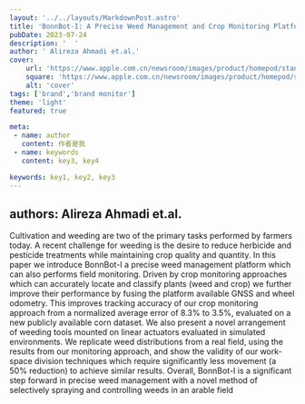 ---layout: '../../layouts/MarkdownPost.astro'title: 'BonnBot-I: A Precise Weed Management and Crop Monitoring Platform'pubDate: 2023-07-24description: '  'author: ' Alireza Ahmadi et.al.'cover:    url: 'https://www.apple.com.cn/newsroom/images/product/homepod/standard/Apple-HomePod-hero-230118_big.jpg.large_2x.jpg'    square: 'https://www.apple.com.cn/newsroom/images/product/homepod/standard/Apple-HomePod-hero-230118_big.jpg.large_2x.jpg'    alt: 'cover'tags: ['brand','brand monitor'] theme: 'light'featured: truemeta: - name: author   content: 作者是我 - name: keywords   content: key3, key4keywords: key1, key2, key3---## authors:  Alireza Ahmadi et.al. Cultivation and weeding are two of the primary tasks performed by farmers today. A recent challenge for weeding is the desire to reduce herbicide and pesticide treatments while maintaining crop quality and quantity. In this paper we introduce BonnBot-I a precise weed management platform which can also performs field monitoring. Driven by crop monitoring approaches which can accurately locate and classify plants (weed and crop) we further improve their performance by fusing the platform available GNSS and wheel odometry. This improves tracking accuracy of our crop monitoring approach from a normalized average error of 8.3% to 3.5%, evaluated on a new publicly available corn dataset. We also present a novel arrangement of weeding tools mounted on linear actuators evaluated in simulated environments. We replicate weed distributions from a real field, using the results from our monitoring approach, and show the validity of our work-space division techniques which require significantly less movement (a 50% reduction) to achieve similar results. Overall, BonnBot-I is a significant step forward in precise weed management with a novel method of selectively spraying and controlling weeds in an arable field
